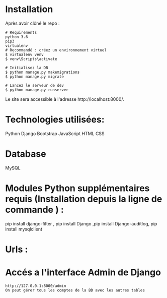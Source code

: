 # Installation
Après avoir clôné le repo :

    # Requirements
    python 3.6
    pip3
    virtualenv
    # Recommandé : créez un environnement virtuel
    $ virtualenv venv
    $ venv\Scripts\activate
    
    # Initialisez la DB
    $ python manage.py makemigrations
    $ python manage.py migrate
    
    # Lancez le serveur de dev
    $ python manage.py runserver

Le site sera accessible à l'adresse http://localhost:8000/.
# Technologies utilisées:
Python
Django
Bootstrap
JavaScript
HTML
CSS
# Database
MySQL
# Modules Python supplémentaires requis (Installation depuis la ligne de commande ) :
pip install django-filter , pip install Django ,pip install Django-auditlog,  pip install mysqlclient

# Urls :
  # Accés a l'interface Admin de Django
    http://127.0.0.1:8000/admin 
    On peut gérer tous les comptes de la BD avec les autres tables 


